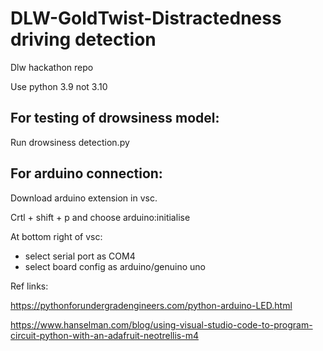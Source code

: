 # DLW-GoldTwist-Distractedness driving detection
Dlw hackathon repo

Use python 3.9 not 3.10

## For testing of drowsiness model:
Run drowsiness detection.py

## For arduino connection:

Download arduino extension in vsc.

Crtl + shift + p and choose arduino:initialise

At bottom right of vsc:
- select serial port as COM4
- select board config as arduino/genuino uno

Ref links:

https://pythonforundergradengineers.com/python-arduino-LED.html

https://www.hanselman.com/blog/using-visual-studio-code-to-program-circuit-python-with-an-adafruit-neotrellis-m4
